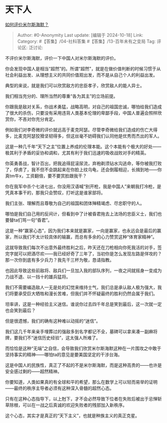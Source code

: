 # 天下人
[如何评价米尔斯海默？](https://www.zhihu.com/question/431020666/answer/7969854498)

> Author: #0-Anonymity
> Last update: [编辑于 2024-10-18]
> Link:
> Category: #【答集】/04-社科答集 #【答集】/13-百年未有之变局 
> Tag: 
> 评论区:
> 泛讨论:

不评价米尔斯海默，评价一下中国人对米尔斯海默的评价。

你会发现中国人是相当“超然”的。所谓“超然”，就是在做价值判断的时候习惯于从社会利益出发、从理想主义的共同价值观出发，而不是从自己个人的利益出发。

典型的来说，就是我们可以欣赏敌方的忠臣孝子，欣赏敌人的能人异士。

我们相当充分的、理所当然的尊重“各为其主”的立场前提。

你跟我是敌对关系，你战术勇猛，战略高明，对自己的祖国忠诚，哪怕给我们造成了很大的杀伤，只要没有采用违背人类基本伦理的卑鄙手段，中国人普遍会照样欣赏你，不吝对你充分肯定。

例如我们对李奇微的评价就远高于麦克阿瑟。尽管李奇微给我们造成的伤亡大得多，比麦克阿瑟狡猾坚韧得多，但这丝毫不妨碍我们认同他是优秀而杰出的军人。

这是一种几千年“天下之主”位置上养成的伦理本能。这个本能有个极大的好处——极其利于矛盾的妥协和调和，尤其有利于我们迅速的吸收战败对手的精英。

你英勇善战，智计百出，把我追得屁滚尿流，弃袍剃须钻水沟逃命，等你被我打败了，俘虏了，我不但不会跳起来在你脸上纹乌龟，还会倒履相迎，长揖到地——你真tm牛x，工资翻倍，要不要赏脸跟我干？

你在我军中杀个七进七出，你没用汉语喊“别开枪，我是中国人”来朝我打冷枪，是凭真本事干的，那我只会赞叹，打听这是谁家部将。

我们主张、理解而且尊敬为自己的祖国和团体殚精竭虑、尽忠职守的人。

哪怕是我们自己用的反间计，但看到中了计被昏君拖去上法场的忠臣义士，我们也要替ta们骂一句“昏君”。

这是一种“赢家心态”，因为我们本来就是赢家，一向是赢家，也永远会是最后的赢家，所以我们不太计较具体的输赢，而总有多余的心力赞赏这种“体育家精神”。

这就导致我们每次不出意外最终胜利之后，昨天还在刀枪相向你死我活的对手，签完字就可以把酒尽欢——我已经好奇了三年了，当初你是怎么发现左路是佯攻的？那一次你到底有多少兵力？我先干三杯为敬，恳请指教。

也因此导致这些前敌将、敌兵们一旦加入我的部队序列，一夜之间就摇身一变成为力战不退、以一挡十的雄兵猛将。

我们不需要编造敌人一无是处的幻觉来维持士气，我们总是承认敌人极为强大，我们将要承受巨大牺牲和漫长苦难，但我们并不怀疑最终的胜利仍然会属于我们。

坦率讲，这是一种经验主义迷信。谁说你过去四千年总是笑到最后，这一次就一定也会笑到最后？

但是很遗憾，我们的确有这种难以动摇的“迷信”。

我们这几千年来亲手埋葬过的强敌多到名字都记不全，墓碑可以拿来凑一副麻将牌，要我们不“迷信历史经验”，这太强人所难了。

而恰恰是这种“无端”之自信，会导致我们欣赏米尔斯海默这种在一片围攻之中敢于坚持事实的精神——哪怕ta的意见是要美国坚定的干涉台海。

这是中国人的民族性，真正了不起的不是米尔斯海默，而是这种高贵的——也许是安全感过剩的——超然精神。

你要知道，人类如果真的有全球和平的希望，那么在数学上可以轻而易举的证明——最终的秩序主导者必须有这种深入骨髓的超然心态。

只有在这种心态指导下，以上尅下，才不会必然导致下位者在失败后被出于忌惮斩草除根，可以在一战之后真诚的欢迎失败者的残部加入新秩序。

这个心态，其实才是真正的“天下主义”，也就是种族主义的真正克星。